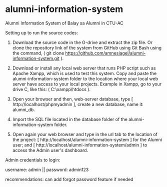 # alumni-information-system
Alumni Information System of Balay sa Alumni in CTU-AC

Setting up to run the source codes:

1. Download the source code in the G-drive and extract the zip file. Or clone the repository link of the system from GitHub using Git Bash using the command, ( git clone https://github.com/amnesiagel/alumni-information-system.git ).

2. Download or install any local web server that runs PHP script such as Apache Xampp, which is used to test this system. Copy and paste the alumni-information-system folder to the location where your local web server have access to your local projects. Example in Xampp, go to your drive C, like this: ( C:\xampp\htdocs ).

3. Open your browser and then, web-server database, type [ http://localhost/phpmyadmin ], create a new database, name it: alumni_db.

3. Import the SQL file located in the database folder of the alumni-information-system folder.

4. Open again your web browser and type in the url tab to the location of the project:
 [ http://localhost/alumni-information-system ] for the Alumni user; and
 [ http://localhost/alumni-information-system/admin ] to access the Admin user's dashboard.


Admin credentials to login:

username: admin ||
password: admin123











recommendations: can add forgot password feature if needed
